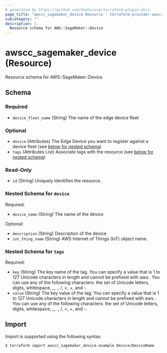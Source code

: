 ```yaml
---
# generated by https://github.com/hashicorp/terraform-plugin-docs
page_title: "awscc_sagemaker_device Resource - terraform-provider-awscc"
subcategory: ""
description: |-
  Resource schema for AWS::SageMaker::Device
---
```


# awscc_sagemaker_device (Resource)

Resource schema for AWS::SageMaker::Device



<!-- schema generated by tfplugindocs -->
## Schema

### Required

- `device_fleet_name` (String) The name of the edge device fleet

### Optional

- `device` (Attributes) The Edge Device you want to register against a device fleet (see [below for nested schema](#nestedatt--device))
- `tags` (Attributes List) Associate tags with the resource (see [below for nested schema](#nestedatt--tags))

### Read-Only

- `id` (String) Uniquely identifies the resource.

<a id="nestedatt--device"></a>
### Nested Schema for `device`

Required:

- `device_name` (String) The name of the device

Optional:

- `description` (String) Description of the device
- `iot_thing_name` (String) AWS Internet of Things (IoT) object name.


<a id="nestedatt--tags"></a>
### Nested Schema for `tags`

Required:

- `key` (String) The key name of the tag. You can specify a value that is 1 to 127 Unicode characters in length and cannot be prefixed with aws:. You can use any of the following characters: the set of Unicode letters, digits, whitespace, _, ., /, =, +, and -.
- `value` (String) The key value of the tag. You can specify a value that is 1 to 127 Unicode characters in length and cannot be prefixed with aws:. You can use any of the following characters: the set of Unicode letters, digits, whitespace, _, ., /, =, +, and -.

## Import

Import is supported using the following syntax:

```shell
$ terraform import awscc_sagemaker_device.example Device/DeviceName
```
